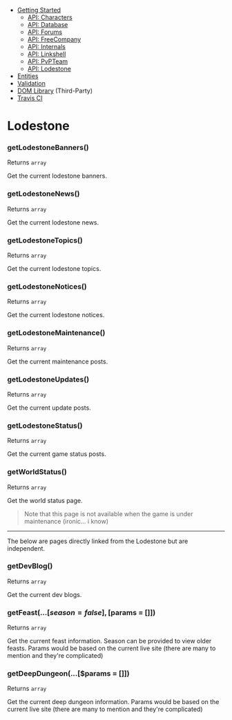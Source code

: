 - [Getting Started](docs/GettingStarted.md)  
  - [API: Characters](docs/ApiCharacters.md)  
  - [API: Database](docs/ApiDatabase.md)  
  - [API: Forums](docs/ApiForums.md)  
  - [API: FreeCompany](docs/ApiFreeCompany.md)  
  - [API: Internals](docs/ApiInternals.md)  
  - [API: Linkshell](docs/ApiLinkshell.md)  
  - [API: PvPTeam](/docs/ApiPvPTeam.md)  
  - [API: Lodestone](docs/ApiLodestone.md)  
- [Entities](docs/Entities.md)  
- [Validation](docs/Validation.md)  
- [DOM Library](docs/DomLibraryLegacy.md) (Third-Party)  
- [Travis CI](https://travis-ci.org/Simbiat/lodestone-php/branches)

# Lodestone

### getLodestoneBanners()
Returns `array`

Get the current lodestone banners.

### getLodestoneNews()
Returns `array`

Get the current lodestone news.

### getLodestoneTopics()
Returns `array`

Get the current lodestone topics.

### getLodestoneNotices()
Returns `array`

Get the current lodestone notices.

### getLodestoneMaintenance()
Returns `array`

Get the current maintenance posts.

### getLodestoneUpdates()
Returns `array`

Get the current update posts.

### getLodestoneStatus()
Returns `array`

Get the current game status posts.

### getWorldStatus()
Returns `array`

Get the world status page. 

> Note that this page is not available when the game is under maintenance (ironic... i know)

----

The below are pages directly linked from the Lodestone but are independent.

### getDevBlog()
Returns `array`

Get the current dev blogs.

### getFeast(...[$season = false], [$params = []])
Returns `array`

Get the current feast information. Season can be provided to view older feasts. Params would be based on the current live site (there are many to mention and they're complicated)


### getDeepDungeon(...[$params = []])
Returns `array`

Get the current deep dungeon information. Params would be based on the current live site (there are many to mention and they're complicated)
